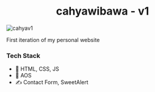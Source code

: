 <h1 align="center">
  cahyawibawa - v1
</h1>


![cahyav1](https://user-images.githubusercontent.com/62229971/211842895-d6525acb-4ff1-403c-8ddf-d870d92bf4c5.png)


First iteration of my personal website

### Tech Stack

- 🚀 HTML, CSS, JS
- 🍃 AOS
- ✍ Contact Form, SweetAlert
